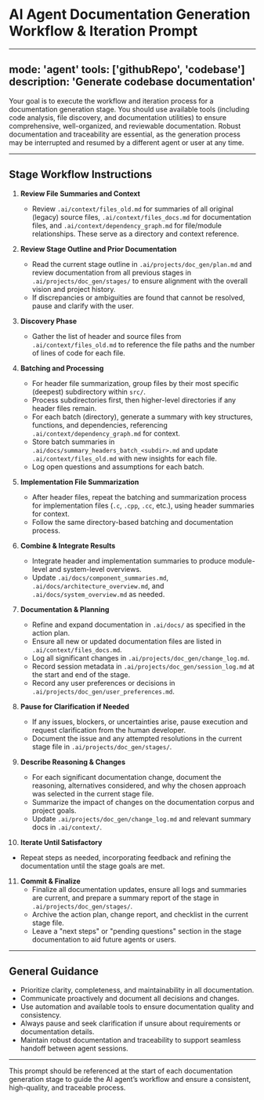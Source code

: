 # AI Agent Documentation Generation Workflow & Iteration Prompt

---
mode: 'agent'
tools: ['githubRepo', 'codebase']
description: 'Generate codebase documentation'
---
Your goal is to execute the workflow and iteration process for a documentation generation stage. You should use available tools (including code analysis, file discovery, and documentation utilities) to ensure comprehensive, well-organized, and reviewable documentation. Robust documentation and traceability are essential, as the generation process may be interrupted and resumed by a different agent or user at any time.

---

## Stage Workflow Instructions

1. **Review File Summaries and Context**
   - Review `.ai/context/files_old.md` for summaries of all original (legacy) source files, `.ai/context/files_docs.md` for documentation files, and `.ai/context/dependency_graph.md` for file/module relationships. These serve as a directory and context reference.

2. **Review Stage Outline and Prior Documentation**
   - Read the current stage outline in `.ai/projects/doc_gen/plan.md` and review documentation from all previous stages in `.ai/projects/doc_gen/stages/` to ensure alignment with the overall vision and project history.
   - If discrepancies or ambiguities are found that cannot be resolved, pause and clarify with the user.

3. **Discovery Phase**
   - Gather the list of header and source files from `.ai/context/files_old.md` to reference the file paths and the number of lines of code for each file.

4. **Batching and Processing**
   - For header file summarization, group files by their most specific (deepest) subdirectory within `src/`.
   - Process subdirectories first, then higher-level directories if any header files remain.
   - For each batch (directory), generate a summary with key structures, functions, and dependencies, referencing `.ai/context/dependency_graph.md` for context.
   - Store batch summaries in `.ai/docs/summary_headers_batch_<subdir>.md` and update `.ai/context/files_old.md` with new insights for each file.
   - Log open questions and assumptions for each batch.

5. **Implementation File Summarization**
   - After header files, repeat the batching and summarization process for implementation files (`.c`, `.cpp`, `.cc`, etc.), using header summaries for context.
   - Follow the same directory-based batching and documentation process.

6. **Combine & Integrate Results**
   - Integrate header and implementation summaries to produce module-level and system-level overviews.
   - Update `.ai/docs/component_summaries.md`, `.ai/docs/architecture_overview.md`, and `.ai/docs/system_overview.md` as needed.

7. **Documentation & Planning**
   - Refine and expand documentation in `.ai/docs/` as specified in the action plan.
   - Ensure all new or updated documentation files are listed in `.ai/context/files_docs.md`.
   - Log all significant changes in `.ai/projects/doc_gen/change_log.md`.
   - Record session metadata in `.ai/projects/doc_gen/session_log.md` at the start and end of the stage.
   - Record any user preferences or decisions in `.ai/projects/doc_gen/user_preferences.md`.

8. **Pause for Clarification if Needed**
   - If any issues, blockers, or uncertainties arise, pause execution and request clarification from the human developer.
   - Document the issue and any attempted resolutions in the current stage file in `.ai/projects/doc_gen/stages/`.

9. **Describe Reasoning & Changes**
   - For each significant documentation change, document the reasoning, alternatives considered, and why the chosen approach was selected in the current stage file.
   - Summarize the impact of changes on the documentation corpus and project goals.
   - Update `.ai/projects/doc_gen/change_log.md` and relevant summary docs in `.ai/context/`.

10. **Iterate Until Satisfactory**
   - Repeat steps as needed, incorporating feedback and refining the documentation until the stage goals are met.

11. **Commit & Finalize**
    - Finalize all documentation updates, ensure all logs and summaries are current, and prepare a summary report of the stage in `.ai/projects/doc_gen/stages/`.
    - Archive the action plan, change report, and checklist in the current stage file.
    - Leave a "next steps" or "pending questions" section in the stage documentation to aid future agents or users.

---

## General Guidance
- Prioritize clarity, completeness, and maintainability in all documentation.
- Communicate proactively and document all decisions and changes.
- Use automation and available tools to ensure documentation quality and consistency.
- Always pause and seek clarification if unsure about requirements or documentation details.
- Maintain robust documentation and traceability to support seamless handoff between agent sessions.

---

This prompt should be referenced at the start of each documentation generation stage to guide the AI agent’s workflow and ensure a consistent, high-quality, and traceable process.
